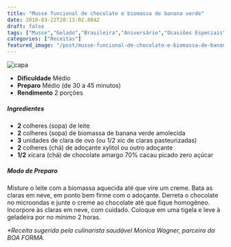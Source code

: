 ```yaml
---
title: "Musse funcional de chocolate e biomassa de banana verde"
date: 2018-03-22T20:13:02.804Z
draft: false
tags: ["Musse","Gelado","Brasileira","Aniversário","Ocasiões Especiais","Alimentação saudável","Dieta e nutrição","doce","Nutrição","receita"]
categories: ["Receitas"]
featured_image: "/post/musse-funcional-de-chocolate-e-biomassa-de-banana-verde.747f82a4.jpg"
---
```


![capa](/post/musse-funcional-de-chocolate-e-biomassa-de-banana-verde.747f82a4.jpg)

*   **Dificuldade** Médio
*   **Preparo** Médio (de 30 a 45 minutos)
*   **Rendimento** 2 porções

##### Ingredientes

*   **2** colheres (sopa) de leite
*   **2** colheres (sopa) de biomassa de banana verde amolecida
*   **3** unidades de clara de ovo (ou 1/2 xic de claras pasteurizadas)
*   **2** colheres (chá) de adoçante xylitol ou outro adoçante
*   **1/2** xícara (chá) de chocolate amargo 70% cacau picado zero açúcar

##### Modo de Preparo

Misture o leite com a biomassa aquecida até que vire um creme. Bata as claras em neve, em ponto bem firme com o adoçante. Derreta o chocolate no microondas e junte o creme ao chocolate até que fique homogêneo. Incorpore às claras em neve, com cuidado. Coloque em uma tigela e leve à geladeira por no mínimo 2 horas.

_*Receita sugerida pela culinarista saudável Monica Wagner, parceira da BOA FORMA._
